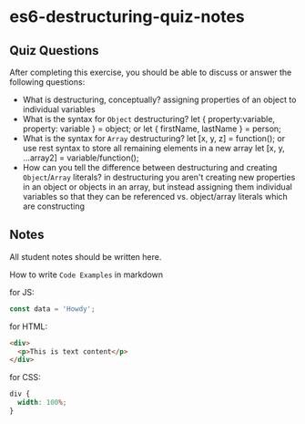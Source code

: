 # es6-destructuring-quiz-notes

## Quiz Questions

After completing this exercise, you should be able to discuss or answer the following questions:

- What is destructuring, conceptually?
  assigning properties of an object to individual variables
- What is the syntax for `Object` destructuring?
  let { property:variable, property: variable } = object;
  or
  let { firstName, lastName } = person;
- What is the syntax for `Array` destructuring?
  let [x, y, z] = function();
  or use rest syntax to store all remaining elements in a new array
  let [x, y, ...array2] = variable/function();
- How can you tell the difference between destructuring and creating `Object`/`Array` literals?
  in destructuring you aren't creating new properties in an object or objects in an array, but instead assigning them individual variables so that they can be referenced vs. object/array literals which are constructing

## Notes

All student notes should be written here.

How to write `Code Examples` in markdown

for JS:

```javascript
const data = 'Howdy';
```

for HTML:

```html
<div>
  <p>This is text content</p>
</div>
```

for CSS:

```css
div {
  width: 100%;
}
```
